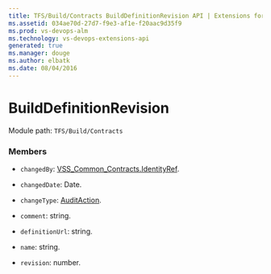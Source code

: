 ```yaml
---
title: TFS/Build/Contracts BuildDefinitionRevision API | Extensions for Visual Studio Team Services
ms.assetid: 034ae70d-27d7-f9e3-af1e-f20aac9d35f9
ms.prod: vs-devops-alm
ms.technology: vs-devops-extensions-api
generated: true
ms.manager: douge
ms.author: elbatk
ms.date: 08/04/2016
---
```


# BuildDefinitionRevision

Module path: `TFS/Build/Contracts`


### Members

* `changedBy`: [VSS_Common_Contracts.IdentityRef](../../../VSS/WebApi/Contracts/IdentityRef.md). 

* `changedDate`: Date. 

* `changeType`: [AuditAction](./AuditAction.md). 

* `comment`: string. 

* `definitionUrl`: string. 

* `name`: string. 

* `revision`: number. 

